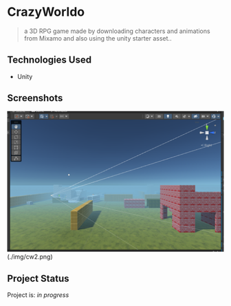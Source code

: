 # CrazyWorldo
>a 3D RPG game made by downloading characters and animations from Mixamo and also using the unity starter asset..


## Technologies Used
- Unity


## Screenshots
![Example screenshot](./img/cw1.PNG)(./img/cw2.png)


## Project Status
Project is: _in progress_

